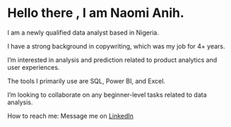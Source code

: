 # Hello there , I am Naomi Anih. 

I am a newly qualified data analyst based in Nigeria. 

I have a strong background in copywriting, which was my job for 4+ years. 

I’m interested in analysis and prediction related to product analytics and user experiences. 

The tools I primarily use are SQL, Power BI, and Excel. 

I’m looking to collaborate on any beginner-level tasks related to data analysis.

How to reach me: Message me on [LinkedIn](www.linkedin.com/in/naomi-anih)
